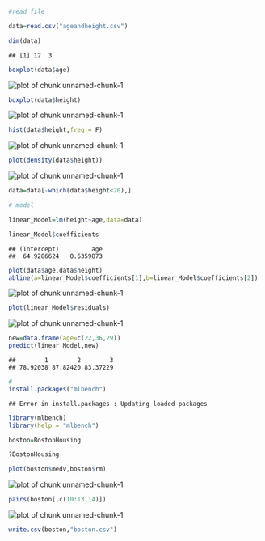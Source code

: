 

```r
#read file

data=read.csv("ageandheight.csv")

dim(data)
```

```
## [1] 12  3
```

```r
boxplot(data$age)
```

![plot of chunk unnamed-chunk-1](figure/unnamed-chunk-1-1.png)

```r
boxplot(data$height)
```

![plot of chunk unnamed-chunk-1](figure/unnamed-chunk-1-2.png)

```r
hist(data$height,freq = F)
```

![plot of chunk unnamed-chunk-1](figure/unnamed-chunk-1-3.png)

```r
plot(density(data$height))
```

![plot of chunk unnamed-chunk-1](figure/unnamed-chunk-1-4.png)

```r
data=data[-which(data$height<20),]

# model

linear_Model=lm(height~age,data=data)

linear_Model$coefficients
```

```
## (Intercept)         age 
##  64.9286624   0.6359873
```

```r
plot(data$age,data$height)
abline(a=linear_Model$coefficients[1],b=linear_Model$coefficients[2])
```

![plot of chunk unnamed-chunk-1](figure/unnamed-chunk-1-5.png)

```r
plot(linear_Model$residuals)
```

![plot of chunk unnamed-chunk-1](figure/unnamed-chunk-1-6.png)

```r
new=data.frame(age=c(22,36,29))
predict(linear_Model,new)
```

```
##        1        2        3 
## 78.92038 87.82420 83.37229
```

```r
#
install.packages("mlbench")
```

```
## Error in install.packages : Updating loaded packages
```

```r
library(mlbench)
library(help = "mlbench")

boston=BostonHousing

?BostonHousing

plot(boston$medv,boston$rm)
```

![plot of chunk unnamed-chunk-1](figure/unnamed-chunk-1-7.png)

```r
pairs(boston[,c(10:13,14)])
```

![plot of chunk unnamed-chunk-1](figure/unnamed-chunk-1-8.png)

```r
write.csv(boston,"boston.csv")
```

